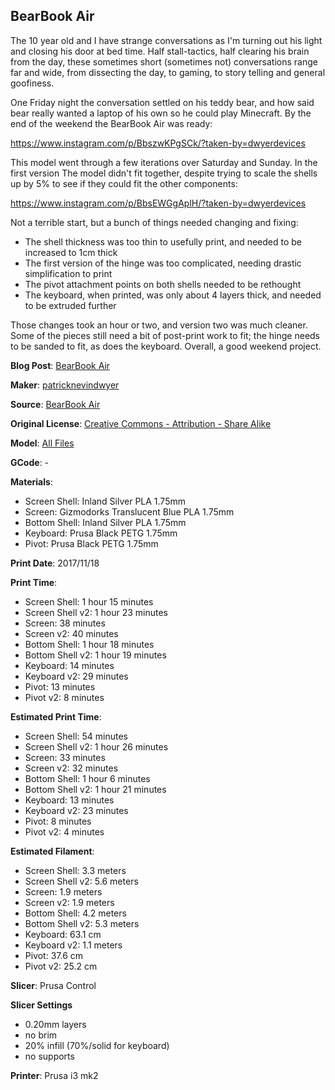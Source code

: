 ## BearBook Air

The 10 year old and I have strange conversations as I'm turning out his light and closing his door
at bed time. Half stall-tactics, half clearing his brain from the day, these sometimes short (sometimes not)
conversations range far and wide, from dissecting the day, to gaming, to story telling and general goofiness.

One Friday night the conversation settled on his teddy bear, and how said bear really wanted a laptop of his
own so he could play Minecraft. By the end of the weekend the BearBook Air was ready:

https://www.instagram.com/p/BbszwKPgSCk/?taken-by=dwyerdevices

This model went through a few iterations over Saturday and Sunday. In the first version The model didn't fit 
together, despite trying to scale the shells up by 5% to see if they could fit the other components: 

https://www.instagram.com/p/BbsEWGgAplH/?taken-by=dwyerdevices

Not a terrible start, but a bunch of things needed changing and fixing:

 - The shell thickness was too thin to usefully print, and needed to be increased to 1cm thick
 - The first version of the hinge was too complicated, needing drastic simplification to print
 - The pivot attachment points on both shells needed to be rethought
 - The keyboard, when printed, was only about 4 layers thick, and needed to be extruded further

Those changes took an hour or two, and version two was much cleaner. Some of the pieces still need a bit
of post-print work to fit; the hinge needs to be sanded to fit, as does the keyboard. Overall, a good
weekend project.


**Blog Post**: [BearBook Air](http://www.dwyerdevices.com/2017/12/08/bearbook-air/)

**Maker**: [patricknevindwyer](https://www.thingiverse.com/patricknevindwyer)

**Source**: [BearBook Air](https://www.thingiverse.com/thing:2659949)

**Original License**: [Creative Commons - Attribution - Share Alike](http://creativecommons.org/licenses/by-sa/3.0/)

**Model**: [All Files](https://www.thingiverse.com/thing:2659949/zip)

**GCode**: -

**Materials**:

 - Screen Shell: Inland Silver PLA 1.75mm
 - Screen: Gizmodorks Translucent Blue PLA 1.75mm
 - Bottom Shell: Inland Silver PLA 1.75mm
 - Keyboard: Prusa Black PETG 1.75mm
 - Pivot: Prusa Black PETG 1.75mm


**Print Date**: 2017/11/18

**Print Time**:

 - Screen Shell: 1 hour 15 minutes
 - Screen Shell v2: 1 hour 23 minutes 
 - Screen: 38 minutes
 - Screen v2: 40 minutes
 - Bottom Shell: 1 hour 18 minutes
 - Bottom Shell v2: 1 hour 19 minutes
 - Keyboard: 14 minutes
 - Keyboard v2: 29 minutes
 - Pivot: 13 minutes
 - Pivot v2: 8 minutes

**Estimated Print Time**:

 - Screen Shell: 54 minutes
 - Screen Shell v2: 1 hour 26 minutes
 - Screen: 33 minutes
 - Screen v2: 32 minutes
 - Bottom Shell: 1 hour 6 minutes
 - Bottom Shell v2: 1 hour 21 minutes
 - Keyboard: 13 minutes
 - Keyboard v2: 23 minutes
 - Pivot: 8 minutes
 - Pivot v2: 4 minutes

**Estimated Filament**:

 - Screen Shell: 3.3 meters
 - Screen Shell v2: 5.6 meters
 - Screen: 1.9 meters
 - Screen v2: 1.9 meters
 - Bottom Shell: 4.2 meters
 - Bottom Shell v2: 5.3 meters
 - Keyboard: 63.1 cm
 - Keyboard v2: 1.1 meters
 - Pivot: 37.6 cm
 - Pivot v2: 25.2 cm
 
**Slicer**: Prusa Control

**Slicer Settings**

 - 0.20mm layers
 - no brim
 - 20% infill (70%/solid for keyboard)
 - no supports

**Printer**: Prusa i3 mk2 